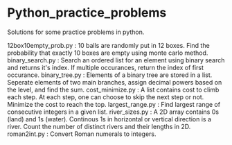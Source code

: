 # Python_practice_problems
Solutions for some practice problems in python.

12box10empty_prob.py : 10 balls are randomly put in 12 boxes. Find the probability that exactly 10 boxes are empty using monte carlo method.
binary_search.py : Search an ordered list for an element using binary search and returns it's index. If multiple occurances, return the index of first occurance.
binary_tree.py : Elements of a binary tree are stored in a list. Seperate elements of two main branches, assign decimal powers based on the level, and find the sum.
cost_minimize.py : A list contains cost to climb each step. At each step, one can choose to skip the next step or not. Minimize the cost to reach the top.
largest_range.py : Find largest range of consecutive integers in a given list.
river_sizes.py : A 2D array contains 0s (land) and 1s (water). Continous 1s in horizontal or vertical direction is a river. Count the number of distinct rivers and their lengths in 2D.
roman2int.py : Convert Roman numerals to integers.
